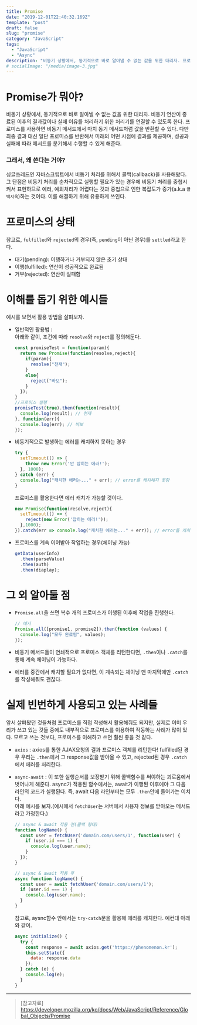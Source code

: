 ```yaml
---
title: Promise
date: "2019-12-01T22:40:32.169Z"
template: "post"
draft: false
slug: "promise"
category: "JavaScript"
tags:
  - "JavaScript"
  - "Async"
description: "비동기 상황에서, 동기적으로 바로 알아낼 수 없는 값을 위한 대리자. 프로미스를 사용하면 비동기 메서드에서 마치 동기 메서드처럼 값을 반환할 수 있다. 다만 최종 결과 대신 일단 프로미스를 반환해서 미래의 어떤 시점에 결과를 제공하며, 성공과 실패에 따라 메서드를 분기해서 수행할 수 있게 해준다."
# socialImage: "/media/image-3.jpg"
---
```


<!-- # Promise -->

# Promise가 뭐야?
비동기 상황에서, 동기적으로 바로 알아낼 수 없는 값을 위한 대리자. 비동기 연산이 종료된 이후의 결과값이나 실패 이유를 처리하기 위한 처리기를 연결할 수 있도록 한다. 프로미스를 사용하면 비동기 메서드에서 마치 동기 메서드처럼 값을 반환할 수 있다. 다만 최종 결과 대신 일단 프로미스를 반환해서 미래의 어떤 시점에 결과를 제공하며, 성공과 실패에 따라 메서드를 분기해서 수행할 수 있게 해준다.

### 그래서, 왜 쓴다는 거야?
싱글쓰레드인 자바스크립트에서 비동기 처리를 위해서 콜백(callback)을 사용해왔다. 그 단점은 비동기 처리를 순차적으로 실행할 필요가 있는 경우에 비동기 처리를 중첩시켜서 표현하므로 에러, 예외처리가 어렵다는 것과 중첩으로 인한 복잡도가 증가(a.k.a `콜백지옥`)하는 것이다. 이를 해결하기 위해 유용하게 쓰인다.

# 프로미스의 상태
참고로, `fulfilled`와 `rejected`의 경우(즉, `pending`이 아닌 경우)를 `settled`라고 한다.
- 대기(pending): 이행하거나 거부되지 않은 초기 상태
- 이행(fulfilled): 연산이 성공적으로 완료됨
- 거부(rejected): 연산이 실패함

# 이해를 돕기 위한 예시들
예시를 보면서 활용 방법을 살펴보자.
- 일반적인 활용법 :  
  아래와 같이, 조건에 따라 `resolve`와 `reject`를 정의해둔다.
  ```js
  const promiseTest = function(param){
    return new Promise(function(resolve,reject){
      if(param){
        resolve("천재");
      }
      else{
        reject("바보");
      }
    });
  }
  //프로미스 실행
  promiseTest(true).then(function(result){
    console.log(result); // 천재
  }, function(err){
    console.log(err); // 바보
  });
  ```

- 비동기적으로 발생하는 에러를 캐치하지 못하는 경우
  ```js
  try {
    setTimeout(() => {
      throw new Error('안 잡히는 에러!');
    }, 1000);
  } catch (err) {
    console.log("캐치한 에러는..." + err); // error를 캐치해지 못함
  }
  ```

  프로미스를 활용한다면 에러 캐치가 가능할 것이다.
    ```js
    new Promise(function(resolve,reject){
      setTimeout(() => {
        reject(new Error('잡히는 에러!'));
      },1000);
    }).catch(err => console.log("캐치한 에러는..." + err)); // error를 캐치함
    ```

- 프로미스를 계속 이어받아 작업하는 경우(체이닝 가능)
  ```js
  getData(userInfo)
    .then(parseValue)
    .then(auth)
    .then(diaplay);
  ```

# 그 외 알아둘 점
- `Promise.all`을 쓰면 복수 개의 프로미스가 이행된 이후에 작업을 진행한다.
  ```js
  // 예시
  Promise.all([promise1, promise2]).then(function (values) {
    console.log("모두 완료됨", values);
  });
  ```

- 비동기 메서드들이 연쇄적으로 프로미스 객체를 리턴한다면, `.then`이나 `.catch`를 통해 계속 체이닝이 가능하다.
- 에러를 중간에서 캐치할 필요가 없다면, 이 계속되는 체이닝 맨 마지막에만 `.catch`를 작성해줘도 괜찮다.

# 실제 빈번하게 사용되고 있는 사례들
앞서 살펴봤던 것들처럼 프로미스를 직접 작성해서 활용해줘도 되지만, 실제로 이미 우리가 쓰고 있는 것들 중에도 내부적으로 프로미스를 이용하여 작동하는 사례가 많이 있다. 모르고 쓰는 것보다, 프로미스를 이해하고 쓰면 훨씬 좋을 것 같다.
- `axios` : axios를 통한 AJAX요청의 결과 프로미스 객체를 리턴한다! fulfilled된 경우 우리는 `.then`에서 그 response값을 받아올 수 있고, rejected된 경우 `.catch`에서 에러를 처리한다.
- `async-await` : 이 또한 실행순서를 보장받기 위해 콜백함수를 써야하는 괴로움에서 벗어나게 해준다. async가 적용된 함수에서는, await가 이행된 이후에야 그 다음 라인의 코드가 실행된다. 즉, await 다음 라인부터는 모두 `.then`안에 들어가는 이치다.  
아래 예시를 보자.(예시에서 `fetchUser`는 서버에서 사용자 정보를 받아오는 메서드라고 가정한다.)
  ```js
  // async & await 적용 전(콜백 형태)
  function logName() {
    const user = fetchUser('domain.com/users/1', function(user) {
      if (user.id === 1) {
        console.log(user.name);
      }
    });
  }
  ```

  ```js
  // async & await 적용 후
  async function logName() {
    const user = await fetchUser('domain.com/users/1');
    if (user.id === 1) {
      console.log(user.name);
    }
  }
  ```
  참고로, aysnc함수 안에서는 `try-catch`문을 활용해 에러를 캐치한다. 예컨대 아래와 같이.
  ```js
  async initialize() {
    try {
      const response = await axios.get('https://phenomenon.kr');
      this.setState({
        data: response.data
      });
    } catch (e) {
      console.log(e);
    }
  }
  ```

---

> [참고자료]  
> https://developer.mozilla.org/ko/docs/Web/JavaScript/Reference/Global_Objects/Promise